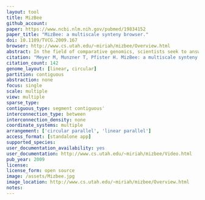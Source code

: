 ```yaml
---
layout: tool 
title: MizBee
github_account: 
paper: https://www.ncbi.nlm.nih.gov/pubmed/19834152
paper_title: "MizBee: a multiscale synteny browser."
doi: 10.1109/TVCG.2009.167
browser: http://www.cs.utah.edu/~miriah/mizbee/Overview.html
abstract: In the field of comparative genomics, scientists seek to answer questions about evolution and genomic function by comparing the genomes of species to find regions of shared sequences. Conserved syntenic blocks are an important biological data abstraction for indicating regions of shared sequences. The goal of this work is to show multiple types of relationships at multiple scales in a way that is visually comprehensible in accordance with known perceptual principles. We present a task analysis for this domain where the fundamental questions asked by biologists can be understood by a characterization of relationships into the four types of proximity/location, size, orientation, and similarity/strength, and the four scales of genome, chromosome, block, and genomic feature. We also propose a new taxonomy of the design space for visually encoding conservation data. We present MizBee, a multiscale synteny browser with the unique property of providing interactive side-by-side views of the data across the range of scales supporting exploration of all of these relationship types. We conclude with case studies from two biologists who used MizBee to augment their previous automatic analysis work flow, providing anecdotal evidence about the efficacy oft he system for the visualization of syntenic data, the analysis of conservation relationships, and the communication of scientific insights.
citation: "Meyer M, Munzner T, Pfister H. MizBee: a multiscale synteny browser. IEEE Trans Vis Comput Graph. 2009;15: 897–904."
citation_count: 142
genome_layout: [linear, circular]
partition: contiguous
abstraction: none
focus: single
scale: multiple
view: multiple
sparse_type: 
contiguous_type: segment contiguous'
interconnection_type: between
interconnection_density: none
coordinate_systems: multiple
arrangement: ['circular parallel', 'linear parallel']
access_format: [standalone app]
supported_species: 
user_documentation_availability: yes
user_documentation: http://www.cs.utah.edu/~miriah/mizbee/Video.html
pub_year: 2009
license: 
license_form: open source
image: /assets/Mizbee.jpg
image_location: http://www.cs.utah.edu/~miriah/mizbee/Overview.html
notes: 
---
```

